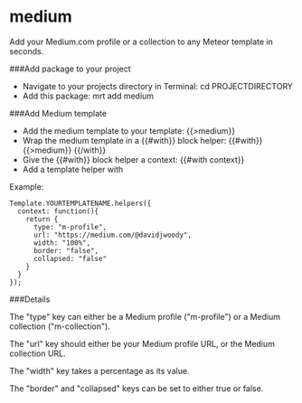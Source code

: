 medium
======

Add your Medium.com profile or a collection to any Meteor template in seconds.

###Add package to your project

- Navigate to your projects directory in Terminal: cd PROJECTDIRECTORY
- Add this package: mrt add medium

###Add Medium template

- Add the medium template to your template: {{>medium}}
- Wrap the medium template in a {{#with}} block helper: {{#with}} {{>medium}} {{/with}}
- Give the {{#with}} block helper a context: {{#with context}}
- Add a template helper with 

Example: 

```
Template.YOURTEMPLATENAME.helpers({
  context: function(){
    return {
      type: "m-profile",
      url: "https://medium.com/@davidjwoody",
      width: "100%",
      border: "false",
      collapsed: "false"
    }
  }
});
```

###Details

The "type" key can either be a Medium profile ("m-profile") or a Medium collection ("m-collection").

The "url" key should either be your Medium profile URL, or the Medium collection URL.

The "width" key takes a percentage as its value.

The "border" and "collapsed" keys can be set to either true or false. 

